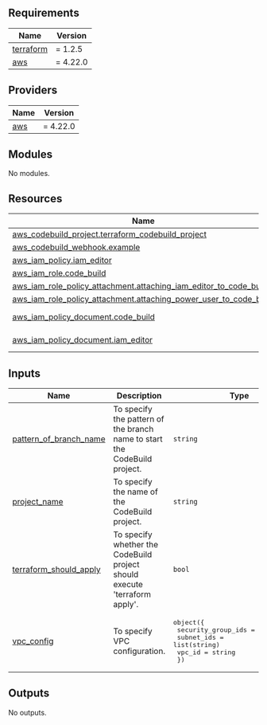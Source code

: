 <!-- BEGIN_TF_DOCS -->
## Requirements

| Name | Version |
|------|---------|
| <a name="requirement_terraform"></a> [terraform](#requirement\_terraform) | = 1.2.5 |
| <a name="requirement_aws"></a> [aws](#requirement\_aws) | = 4.22.0 |

## Providers

| Name | Version |
|------|---------|
| <a name="provider_aws"></a> [aws](#provider\_aws) | = 4.22.0 |

## Modules

No modules.

## Resources

| Name | Type |
|------|------|
| [aws_codebuild_project.terraform_codebuild_project](https://registry.terraform.io/providers/hashicorp/aws/4.22.0/docs/resources/codebuild_project) | resource |
| [aws_codebuild_webhook.example](https://registry.terraform.io/providers/hashicorp/aws/4.22.0/docs/resources/codebuild_webhook) | resource |
| [aws_iam_policy.iam_editor](https://registry.terraform.io/providers/hashicorp/aws/4.22.0/docs/resources/iam_policy) | resource |
| [aws_iam_role.code_build](https://registry.terraform.io/providers/hashicorp/aws/4.22.0/docs/resources/iam_role) | resource |
| [aws_iam_role_policy_attachment.attaching_iam_editor_to_code_build](https://registry.terraform.io/providers/hashicorp/aws/4.22.0/docs/resources/iam_role_policy_attachment) | resource |
| [aws_iam_role_policy_attachment.attaching_power_user_to_code_build](https://registry.terraform.io/providers/hashicorp/aws/4.22.0/docs/resources/iam_role_policy_attachment) | resource |
| [aws_iam_policy_document.code_build](https://registry.terraform.io/providers/hashicorp/aws/4.22.0/docs/data-sources/iam_policy_document) | data source |
| [aws_iam_policy_document.iam_editor](https://registry.terraform.io/providers/hashicorp/aws/4.22.0/docs/data-sources/iam_policy_document) | data source |

## Inputs

| Name | Description | Type | Default | Required |
|------|-------------|------|---------|:--------:|
| <a name="input_pattern_of_branch_name"></a> [pattern\_of\_branch\_name](#input\_pattern\_of\_branch\_name) | To specify the pattern of the branch name to start the CodeBuild project. | `string` | `null` | no |
| <a name="input_project_name"></a> [project\_name](#input\_project\_name) | To specify the name of the CodeBuild project. | `string` | n/a | yes |
| <a name="input_terraform_should_apply"></a> [terraform\_should\_apply](#input\_terraform\_should\_apply) | To specify whether the CodeBuild project should execute 'terraform apply'. | `bool` | n/a | yes |
| <a name="input_vpc_config"></a> [vpc\_config](#input\_vpc\_config) | To specify VPC configuration. | <pre>object({<br>    security_group_ids = list(string)<br>    subnet_ids         = list(string)<br>    vpc_id             = string<br>  })</pre> | n/a | yes |

## Outputs

No outputs.
<!-- END_TF_DOCS -->
